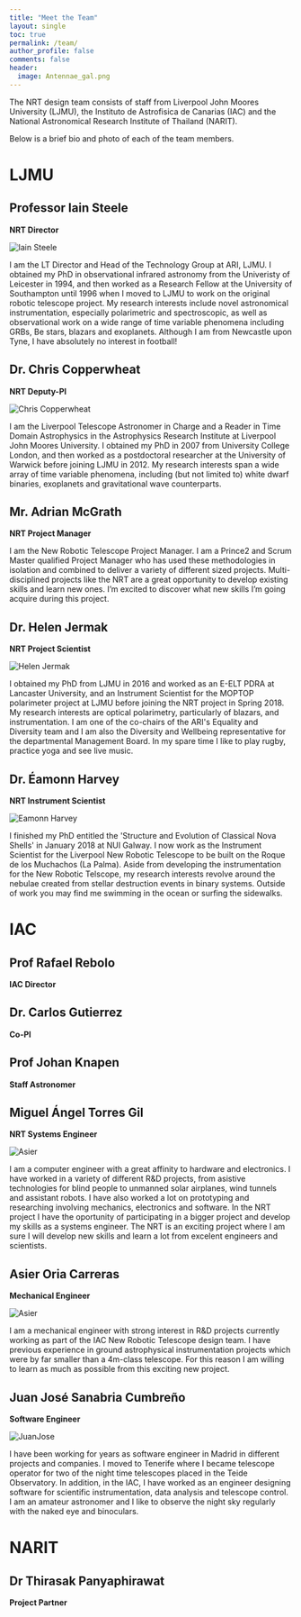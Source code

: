 ```yaml
---
title: "Meet the Team"
layout: single
toc: true
permalink: /team/
author_profile: false
comments: false
header:
  image: Antennae_gal.png
---
```


The NRT design team consists of staff from Liverpool John Moores University (LJMU), the Instituto de Astrofisica de Canarias (IAC) and the National Astronomical Research Institute of Thailand (NARIT). 

Below is a brief bio and photo of each of the team members.

# LJMU

## Professor Iain Steele 
**NRT Director**

![Iain Steele](ias.jpg)

I am the LT Director and Head of the Technology Group at ARI, LJMU.  I obtained my PhD in observational infrared astronomy from the Univeristy of Leicester in 1994, and then worked as a Research Fellow at the University of Southampton until 1996 when I moved to LJMU to work on the original robotic telescope project.  My research interests include novel astronomical instrumentation, especially polarimetric and spectroscopic, as well as observational work on a wide range of time variable phenomena including GRBs, Be stars, blazars and exoplanets.  Although I am from Newcastle upon Tyne, I have absolutely no interest in football!

## Dr. Chris Copperwheat
**NRT Deputy-PI**

![Chris Copperwheat](astccopp.jpg)

I am the Liverpool Telescope Astronomer in Charge and a Reader in Time Domain Astrophysics in the Astrophysics Research Institute at Liverpool John Moores University. I obtained my PhD in 2007 from University College London, and then worked as a postdoctoral researcher at the University of Warwick before joining LJMU in 2012. My research interests span a wide array of time variable phenomena, including (but not limited to) white dwarf binaries, exoplanets and gravitational wave counterparts.

## Mr. Adrian McGrath
**NRT Project Manager**

I am the New Robotic Telescope Project Manager. I am a Prince2 and Scrum Master qualified Project Manager who has used these methodologies in isolation and combined to deliver a variety of different sized projects.
Multi-disciplined projects like the NRT are a great opportunity to develop existing skills and learn new ones. I’m excited to discover what new skills I’m going acquire during this project.

## Dr. Helen Jermak
**NRT Project Scientist**

![Helen Jermak](me_LT_edit.jpeg)

I obtained my PhD from LJMU in 2016 and worked as an E-ELT PDRA at Lancaster University, and an Instrument Scientist for the MOPTOP polarimeter project at LJMU before joining the NRT project in Spring 2018. My research interests are optical polarimetry, particularly of blazars, and instrumentation. I am one of the co-chairs of the ARI's Equality and Diversity team and I am also the Diversity and Wellbeing representative for the departmental Management Board. In my spare time I like to play rugby, practice yoga and see live music.

## Dr. Éamonn Harvey
**NRT Instrument Scientist**

![Eamonn Harvey](photo_EJH.png)

I finished my PhD entitled the 'Structure and Evolution of Classical Nova Shells' in January 2018 at NUI Galway. I now work as the Instrument Scientist for the Liverpool New Robotic Telescope to be built on the Roque de los Muchachos (La Palma). Aside from developing the instrumentation for the New Robotic Telscope, my research interests revolve around the nebulae created from stellar destruction events in binary systems. Outside of work you may find me swimming in the ocean or surfing the sidewalks. 

# IAC

## Prof Rafael Rebolo
**IAC Director**

## Dr. Carlos Gutierrez
**Co-PI**

## Prof Johan Knapen
**Staff Astronomer**

## Miguel Ángel Torres Gil
**NRT Systems Engineer**

![Asier](Miguel-smol.jpg)

I am a computer engineer with a great affinity to hardware and electronics. I have worked in a variety of different R&D projects, from asistive technologies for blind people to unmanned solar airplanes, wind tunnels and assistant robots. I have also worked a lot on prototyping and researching involving mechanics, electronics and software. In the NRT project I have the oportunity of participating in a bigger project and develop my skills as a systems engineer. The NRT is an exciting project where I am sure I will develop new skills and learn a lot from excelent engineers and scientists.
  

## Asier Oria Carreras 
**Mechanical Engineer**

![Asier](Asier-smol.jpg)

I am a mechanical engineer with strong interest in R&D projects currently working as part of the IAC New Robotic Telescope design team.
I have previous experience in ground astrophysical instrumentation projects which were by far smaller than a 4m-class telescope.
For this reason I am willing to learn as much as possible from this exciting new project.

## Juan José Sanabria Cumbreño 
**Software Engineer**

![JuanJose](JuanJose-smol.jpg)

I have been working for years as software engineer in Madrid in different projects and companies. I moved to Tenerife where I became telescope operator for two of the night time telescopes placed in the Teide Observatory. In addition, in the IAC, I have worked as an engineer designing software for scientific instrumentation, data analysis and telescope control. I am an amateur astronomer and I like to observe the night sky regularly with the naked eye and binoculars.

# NARIT

## Dr Thirasak Panyaphirawat 
**Project Partner**
